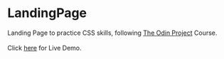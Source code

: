 ﻿# LandingPage
Landing Page to practice CSS skills, following [The Odin Project](https://www.theodinproject.com/about) Course.
<br><br>
Click [here](https://lameer-sh20.github.io/LandingPage/) for Live Demo.
